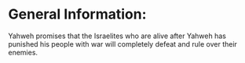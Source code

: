# General Information:

Yahweh promises that the Israelites who are alive after Yahweh has punished his people with war will completely defeat and rule over their enemies.
